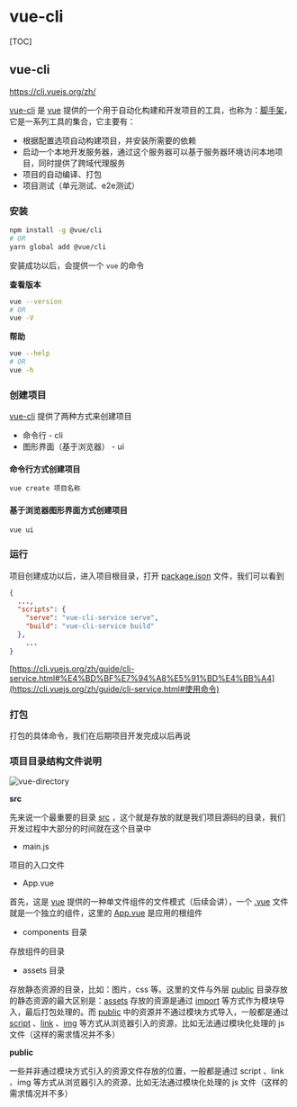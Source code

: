 # vue-cli

[TOC]

## vue-cli

https://cli.vuejs.org/zh/

<u>vue-cli</u> 是 <u>vue</u> 提供的一个用于自动化构建和开发项目的工具，也称为：<u>脚手架</u>，它是一系列工具的集合，它主要有：

- 根据配置选项自动构建项目，并安装所需要的依赖
- 启动一个本地开发服务器，通过这个服务器可以基于服务器环境访问本地项目，同时提供了跨域代理服务
- 项目的自动编译、打包
- 项目测试（单元测试、e2e测试）

### 安装

```bash
npm install -g @vue/cli
# OR
yarn global add @vue/cli
```

安装成功以后，会提供一个 `vue` 的命令

**查看版本**

```bash
vue --version
# OR
vue -V
```

**帮助**

```bash
vue --help
# OR
vue -h
```

### 创建项目

<u>vue-cli</u> 提供了两种方式来创建项目

- 命令行 - cli
- 图形界面（基于浏览器） - ui

#### 命令行方式创建项目 

```bash
vue create 项目名称
```

#### 基于浏览器图形界面方式创建项目

```bash
vue ui
```

### 运行

项目创建成功以后，进入项目根目录，打开 <u>package.json</u> 文件，我们可以看到

```json
{
  ...,
  "scripts": {
    "serve": "vue-cli-service serve",
    "build": "vue-cli-service build"
  },
	...
}
```

[https://cli.vuejs.org/zh/guide/cli-service.html#%E4%BD%BF%E7%94%A8%E5%91%BD%E4%BB%A4](https://cli.vuejs.org/zh/guide/cli-service.html#使用命令)

### 打包

打包的具体命令，我们在后期项目开发完成以后再说

### 项目目录结构文件说明

![vue-directory](vue-directory.png)

**src**

先来说一个最重要的目录 <u>src</u> ，这个就是存放的就是我们项目源码的目录，我们开发过程中大部分的时间就在这个目录中

- main.js

项目的入口文件

- App.vue

首先，这是 <u>vue</u> 提供的一种单文件组件的文件模式（后续会讲），一个 <u>.vue</u> 文件就是一个独立的组件，这里的 <u>App.vue</u> 是应用的根组件

- components 目录

存放组件的目录

- assets 目录

存放静态资源的目录，比如：图片，css 等。这里的文件与外层 <u>public</u> 目录存放的静态资源的最大区别是：<u>assets</u> 存放的资源是通过 <u>import</u> 等方式作为模块导入，最后打包处理的。而 <u>public</u> 中的资源并不通过模块方式导入，一般都是通过 <u>script</u> 、<u>link</u> 、<u>img</u> 等方式从浏览器引入的资源，比如无法通过模块化处理的 js 文件（这样的需求情况并不多）

**public**

一些并非通过模块方式引入的资源文件存放的位置，一般都是通过 script 、link 、img 等方式从浏览器引入的资源，比如无法通过模块化处理的 js 文件（这样的需求情况并不多）